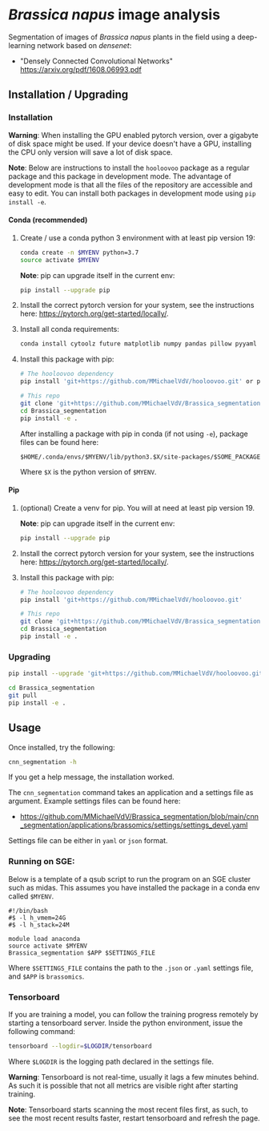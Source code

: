 # *Brassica napus* image analysis

Segmentation of images of *Brassica napus* plants in the field using a deep-learning network based on *densenet*:
- "Densely Connected Convolutional Networks" <https://arxiv.org/pdf/1608.06993.pdf>

## Installation / Upgrading

### Installation

__Warning__: When installing the GPU enabled pytorch version, over a gigabyte of disk space might be used.
If your device doesn't have a GPU, installing the CPU only version will save a lot of disk space.

__Note__: Below are instructions to install the `hooloovoo` package as a regular
package and this package in development mode.
The advantage of development mode is that all the files of the repository are
accessible and easy to edit.
You can install both packages in development mode using `pip install -e`.
   
#### Conda (recommended)
1) Create / use a conda python 3 environment with at least pip version 19:

   ```bash
   conda create -n $MYENV python=3.7
   source activate $MYENV
   ```
   
   __Note__: pip can upgrade itself in the current env:

   ```bash
   pip install --upgrade pip
   ```
   
2) Install the correct pytorch version for your system, see the instructions here: <https://pytorch.org/get-started/locally/>.

3) Install all conda requirements:

   ```bash
   conda install cytoolz future matplotlib numpy pandas pillow pyyaml scikit-image scipy tensorboard tensorflow
   ```
   
4) Install this package with pip:
   ```bash
   # The hooloovoo dependency
   pip install 'git+https://github.com/MMichaelVdV/hooloovoo.git' or pip install git+https://github.com/MMichaelVdV/hooloovoo.git (Windows)
   
   # This repo
   git clone 'git+https://github.com/MMichaelVdV/Brassica_segmentation.git' or git clone https://github.com/MMichaelVdV/Brassica_segmentation.git (Windows)
   cd Brassica_segmentation
   pip install -e .
   ```
   
   After installing a package with pip in conda (if not using `-e`), package files can be found here:

   ```
   $HOME/.conda/envs/$MYENV/lib/python3.$X/site-packages/$SOME_PACKAGE
   ```

   Where `$X` is the python version of `$MYENV`.

#### Pip

1) (optional) Create a venv for pip. You will at need at least pip version 19.

   __Note__: pip can upgrade itself in the current env:

   ```bash
   pip install --upgrade pip
   ```

2) Install the correct pytorch version for your system, see the instructions here: <https://pytorch.org/get-started/locally/>.

3) Install this package with pip:

   ```bash
   # The hooloovoo dependency
   pip install 'git+https://github.com/MMichaelVdV/hooloovoo.git'
   
   # This repo
   git clone 'git+https://github.com/MMichaelVdV/Brassica_segmentation.git'
   cd Brassica_segmentation
   pip install -e .
   ```

### Upgrading

```bash
pip install --upgrade 'git+https://github.com/MMichaelVdV/hooloovoo.git'

cd Brassica_segmentation
git pull
pip install -e .
```

## Usage

Once installed, try the following:

```bash
cnn_segmentation -h
```

If you get a help message, the installation worked.

The `cnn_segmentation` command takes an application and a settings file as argument.
Example settings files can be found here:

* <https://github.com/MMichaelVdV/Brassica_segmentation/blob/main/cnn_segmentation/applications/brassomics/settings/settings_devel.yaml>

Settings file can be either in `yaml` or `json` format.

### Running on SGE:

Below is a template of a qsub script to run the program on an SGE cluster such as midas.
This assumes you have installed the package in a conda env called `$MYENV`.

```
#!/bin/bash
#$ -l h_vmem=24G
#$ -l h_stack=24M

module load anaconda
source activate $MYENV
Brassica_segmentation $APP $SETTINGS_FILE
```

Where `$SETTINGS_FILE` contains the path to the `.json` or `.yaml` settings file,
and `$APP` is `brassomics`.

### Tensorboard

If you are training a model, you can follow the training progress remotely by starting a tensorboard server.
Inside the python environment, issue the following command:

```bash
tensorboard --logdir=$LOGDIR/tensorboard
```

Where `$LOGDIR` is the logging path declared in the settings file.

__Warning__: Tensorboard is not real-time, usually it lags a few minutes behind.
As such it is possible that not all metrics are visible right after starting training.

__Note__: Tensorboard starts scanning the most recent files first, as such, to
see the most recent results faster, restart tensorboard and refresh the page.
